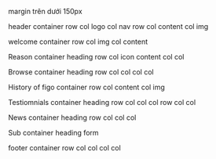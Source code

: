 



margin trên dưới 150px


header 
    container
        row
            col
                logo
            col
                nav
        row
            col
                content
            col
                img


welcome
    container
        row
            col
                img
            col 
                content

Reason
    container
        heading
        row
            col
                icon
                content
            col
            col

Browse
    container
        heading
        row
            col
            col
            col 
            col
        
History of figo
    container
        row
            col
                content
            col
                img


Testiomnials 
    container
        heading
            row
                col
                col
                col
            row
                col
                col

News
    container
        heading
        row
            col
            col
            col

Sub
    container
        heading
        form


footer
    container
        row
            col
            col
            col
            col